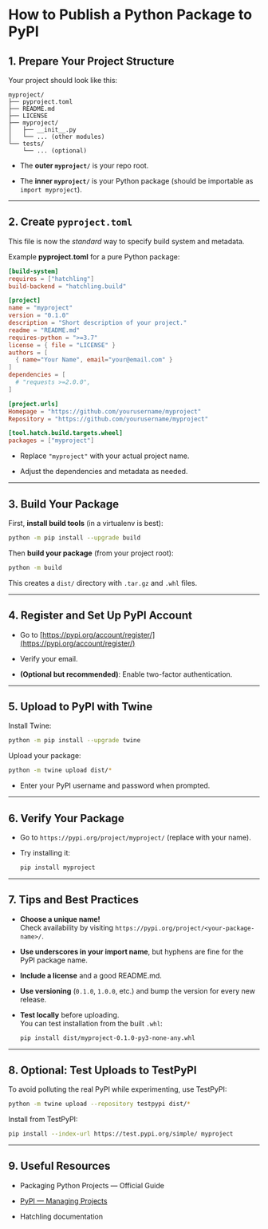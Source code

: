 # **How to Publish a Python Package to PyPI**

## **1. Prepare Your Project Structure**

Your project should look like this:

```
myproject/
├── pyproject.toml
├── README.md
├── LICENSE
├── myproject/
│   ├── __init__.py
│   └── ... (other modules)
└── tests/
    └── ... (optional)
```

* The **outer `myproject/`** is your repo root.
    
* The **inner `myproject/`** is your Python package (should be importable as `import myproject`).
    

* * *

## **2. Create `pyproject.toml`**

This file is now the _standard_ way to specify build system and metadata.

Example **pyproject.toml** for a pure Python package:

```toml
[build-system]
requires = ["hatchling"]
build-backend = "hatchling.build"

[project]
name = "myproject"
version = "0.1.0"
description = "Short description of your project."
readme = "README.md"
requires-python = ">=3.7"
license = { file = "LICENSE" }
authors = [
  { name="Your Name", email="your@email.com" }
]
dependencies = [
  # "requests >=2.0.0",
]

[project.urls]
Homepage = "https://github.com/yourusername/myproject"
Repository = "https://github.com/yourusername/myproject"

[tool.hatch.build.targets.wheel]
packages = ["myproject"]
```

* Replace `"myproject"` with your actual project name.
    
* Adjust the dependencies and metadata as needed.
    

* * *

## **3. Build Your Package**

First, **install build tools** (in a virtualenv is best):

```bash
python -m pip install --upgrade build
```

Then **build your package** (from your project root):

```bash
python -m build
```

This creates a `dist/` directory with `.tar.gz` and `.whl` files.

* * *

## **4. Register and Set Up PyPI Account**

* Go to [https://pypi.org/account/register/](https://pypi.org/account/register/)
    
* Verify your email.
    
* **(Optional but recommended)**: Enable two-factor authentication.
    

* * *

## **5. Upload to PyPI with Twine**

Install Twine:

```bash
python -m pip install --upgrade twine
```

Upload your package:

```bash
python -m twine upload dist/*
```

* Enter your PyPI username and password when prompted.
    

* * *

## **6. Verify Your Package**

* Go to `https://pypi.org/project/myproject/` (replace with your name).
    
* Try installing it:
    
    ```bash
    pip install myproject
    ```
    

* * *

## **7. Tips and Best Practices**

* **Choose a unique name!**  
    Check availability by visiting `https://pypi.org/project/<your-package-name>/`.
    
* **Use underscores in your import name**, but hyphens are fine for the PyPI package name.
    
* **Include a license** and a good README.md.
    
* **Use versioning** (`0.1.0`, `1.0.0`, etc.) and bump the version for every new release.
    
* **Test locally** before uploading.  
    You can test installation from the built `.whl`:
    
    ```bash
    pip install dist/myproject-0.1.0-py3-none-any.whl
    ```
    

* * *

## **8. Optional: Test Uploads to TestPyPI**

To avoid polluting the real PyPI while experimenting, use TestPyPI:

```bash
python -m twine upload --repository testpypi dist/*
```

Install from TestPyPI:

```bash
pip install --index-url https://test.pypi.org/simple/ myproject
```

* * *

## **9. Useful Resources**

* Packaging Python Projects — Official Guide
    
* [PyPI — Managing Projects](https://pypi.org/help/)
    
* Hatchling documentation
    